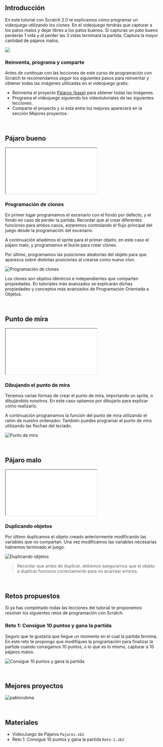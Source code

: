## Introducción

En este tutorial con Scratch 2.0 te explicamos cómo programar un videojuego utilizando los clones. En el videojuego tendrás que capturar a los patos malos y dejar libres a los patos buenos. Si capturas un pato bueno perderás 1 vida y al perder las 3 vidas terminará la partida. Captura la mayor cantidad de pájaros malos.

![](img/preview.gif)

### Reinventa, programa y comparte

Antes de continuar con las lecciones de este curso de programación con Scratch te recomendamos seguir los siguientes pasos para reinventar y obtener todas las imágenes utilizadas en el videojuego gratis.

- Reinventa el proyecto [Pájaros (base)](https://scratch.mit.edu/projects/118054483/editor) para obtener todas las imágenes.
- Programa el videojuego siguiendo los videotutoriales de las siguientes lecciones.
- Comparte el proyecto y si está entre los mejores aparecerá en la sección Mejores proyectos.


<br />



## Pájaro bueno

<div class="iframe">
  <iframe src="//www.youtube.com/embed/E74_nUAaZbY" allowfullscreen></iframe>
</div>

### Programación de clones

En primer lugar programamos el escenario con el fondo por defecto, y el fondo en caso de perder la partida. Recordar que al crear diferentes funciones para ambos casos, estaremos controlando el flujo principal del juego desde la programación del escenario.

A continuación añadimos el sprite para el primer objeto, en este caso el pájaro malo, y programamos el bucle para crear clones.

Por último, programamos las posiciones aleatorias del objeto para que aparezca sobre distintas posiciones al crearse como nuevo clon.

![](img/bueno.jpg "Programación de clones")

Los clones son objetos idénticos e independientes que comparten propiedades. En tutoriales más avanzados se explicarán dichas propiedades y conceptos más avanzados de Programación Orientada a Objetos.



<br />



## Punto de mira

<div class="iframe">
  <iframe src="//www.youtube.com/embed/N2k0wWMiDv4" allowfullscreen></iframe>
</div>

### Dibujando el punto de mira

Tenemos varias formas de crear el punto de mira, importando un sprite, o dibujándolo nosotros. En este caso optamos por dibujarlo para explicar cómo realizarlo.

A continuación programamos la función del punto de mira utilizando el ratón de nuestro ordenador. También puedes programar el punto de mira utilizando las flechas del teclado.

![](img/mira.jpg "Punto de mira")



<br />



## Pájaro malo

<div class="iframe">
  <iframe src="//www.youtube.com/embed/Heo9pkR9iqc" allowfullscreen></iframe>
</div>

### Duplicando objetos

Por último duplicamos el objeto creado anteriormente modificando las variables que no compartan. Una vez modificamos las variables necesarias habremos terminado el juego.

![](img/malo.jpg "Duplicando objetos")

> Recordar que antes de duplicar, debemos asegurarnos que el objeto a duplicar funciona correctamente para no acarrear errores.



<br />



## Retos propuestos

Si ya has completado todas las lecciones del tutorial te proponemos resolver los siguientes retos de programación con Scratch.

### Reto 1: Consigue 10 puntos y gana la partida

Seguro que te gustaría que llegue un momento en el cual la partida termina. En este reto te propongo que modifiques la programación para finalizar la partida cuando consigamos 10 puntos, o lo que es lo mismo, capturar a 10 pájaros malos.

![](img/reto-1.jpg "Consigue 10 puntos y gana la partida")



<br />



## Mejores proyectos

![](img/proyecto-pablorubma.gif "pablorubma")



<br />



## Materiales

- VideoJuego de Pájaros `Pajaros.sb2`
- Reto 1: Consigue 10 puntos y gana la partida `Reto-1.sb2`